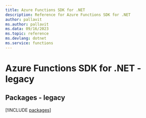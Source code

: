 ```yaml
---
title: Azure Functions SDK for .NET
description: Reference for Azure Functions SDK for .NET
author: pallavit
ms.author: pallavit
ms.data: 09/16/2023
ms.topic: reference
ms.devlang: dotnet
ms.service: functions
---
```

# Azure Functions SDK for .NET - legacy
## Packages - legacy
[!INCLUDE [packages](functions-index.md)]